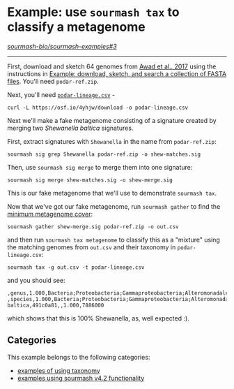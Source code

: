 # Example: use `sourmash tax` to classify a metagenome

*[sourmash-bio/sourmash-examples#3](https://github.com/sourmash-bio/sourmash-examples/issues/3)*

---

First, download and sketch 64 genomes from [Awad et al., 2017](https://www.biorxiv.org/content/10.1101/155358v3) using the instructions in [Example: download, sketch, and search a collection of FASTA files](1-download-sketch-and-search-a-collection-of-FASTA-files.md). You'll need `podar-ref.zip`.

Next, you'll need [`podar-lineage.csv`](https://osf.io/4yhjw/) -
```shell
curl -L https://osf.io/4yhjw/download -o podar-lineage.csv
```

Next we'll make a fake metagenome consisting of a signature created by merging two *Shewanella baltica* signatures.

First, extract signatures with `Shewanella` in the name from `podar-ref.zip`:
```shell
sourmash sig grep Shewanella podar-ref.zip -o shew-matches.sig
```

Then, use `sourmash sig merge` to merge them into one signature:
```shell
sourmash sig merge shew-matches.sig -o shew-merge.sig
```
This is our fake metagenome that we'll use to demonstrate `sourmash tax`.

Now that we've got our fake metagenome, run `sourmash gather` to find the [minimum metagenome cover](https://www.biorxiv.org/content/10.1101/2022.01.11.475838v2):

```shell
sourmash gather shew-merge.sig podar-ref.zip -o out.csv
```
and then run `sourmash tax metagenome` to classify this as a "mixture" using the matching genomes from `out.csv` and their taxonomy in `podar-lineage.csv`:
```shell
sourmash tax -g out.csv -t podar-lineage.csv
```
and you should see:
```
,genus,1.000,Bacteria;Proteobacteria;Gammaproteobacteria;Alteromonadales;Shewanellaceae;Shewanella,491c0a81,,1.000,7886000
,species,1.000,Bacteria;Proteobacteria;Gammaproteobacteria;Alteromonadales;Shewanellaceae;Shewanella;Shewanella baltica,491c0a81,,1.000,7886000
```
which shows that this is 100% Shewanella, as, well expected :).


## Categories

This example belongs to the following categories:

 * [examples of using taxonomy](l-taxonomy.md)
 * [examples using sourmash v4.2 functionality](l-sourmash-v4.2.md)


